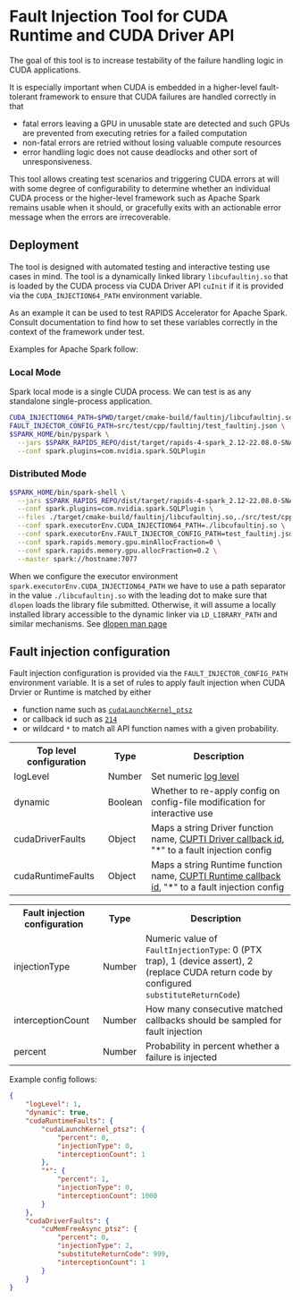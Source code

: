 # Fault Injection Tool for CUDA Runtime and CUDA Driver API

The goal of this tool is to increase testability of the failure handling logic
in CUDA applications.

It is especially important when CUDA is embedded in a higher-level fault-tolerant
framework to ensure that CUDA failures are handled correctly in that
- fatal errors leaving a GPU in unusable state are detected and such GPUs are
prevented from executing retries for a failed computation
- non-fatal errors are retried without losing valuable compute resources
- error handling logic does not cause deadlocks and other sort of unresponsiveness.

This tool allows creating test scenarios and triggering CUDA errors at will
with some degree of configurability to determine whether an individual CUDA process
or the higher-level framework such as Apache Spark remains usable when it should,
or gracefully exits with an actionable error message when the errors are irrecoverable.

## Deployment

The tool is designed with automated testing and interactive testing use cases in mind.
The tool is a dynamically linked library `libcufaultinj.so` that is loaded by
the CUDA process via CUDA Driver API `cuInit` if it is provided
via the `CUDA_INJECTION64_PATH` environment variable.

As an example it can be used to test RAPIDS Accelerator for Apache Spark.
Consult documentation to find how to set these variables correctly in the
context of the framework under test.

Examples for Apache Spark follow:

### Local Mode
Spark local mode is a single CUDA process. We can test is as any standalone
single-process application.

```bash
CUDA_INJECTION64_PATH=$PWD/target/cmake-build/faultinj/libcufaultinj.so \
FAULT_INJECTOR_CONFIG_PATH=src/test/cpp/faultinj/test_faultinj.json \
$SPARK_HOME/bin/pyspark \
  --jars $SPARK_RAPIDS_REPO/dist/target/rapids-4-spark_2.12-22.08.0-SNAPSHOT-cuda11.jar \
  --conf spark.plugins=com.nvidia.spark.SQLPlugin
```
### Distributed Mode
```bash
$SPARK_HOME/bin/spark-shell \
  --jars $SPARK_RAPIDS_REPO/dist/target/rapids-4-spark_2.12-22.08.0-SNAPSHOT-cuda11.jar \
  --conf spark.plugins=com.nvidia.spark.SQLPlugin \
  --files ./target/cmake-build/faultinj/libcufaultinj.so,./src/test/cpp/faultinj/test_faultinj.json \
  --conf spark.executorEnv.CUDA_INJECTION64_PATH=./libcufaultinj.so \
  --conf spark.executorEnv.FAULT_INJECTOR_CONFIG_PATH=test_faultinj.json \
  --conf spark.rapids.memory.gpu.minAllocFraction=0 \
  --conf spark.rapids.memory.gpu.allocFraction=0.2 \
  --master spark://hostname:7077
```
When we configure the executor environment `spark.executorEnv.CUDA_INJECTION64_PATH`
we have to use a path separator in the value `./libcufaultinj.so` with the leading dot
to make sure that `dlopen` loads the library file submitted. Otherwise, it will assume a
locally installed library accessible to the dynamic linker via `LD_LIBRARY_PATH`
and similar mechanisms. See
[dlopen man page](https://man7.org/linux/man-pages/man3/dlopen.3.html)

## Fault injection configuration

Fault injection configuration is provided via the `FAULT_INJECTOR_CONFIG_PATH`
environment variable.
It is a set of rules to apply fault injection when CUDA Drvier or Runtime is matched by either
- function name such as [`cudaLaunchKernel_ptsz`](https://docs.nvidia.com/nsight-systems/UserGuide/index.html#cuda-default-cli)
- or callback id such as [`214`](https://gitlab.com/nvidia/headers/cuda-individual/cupti/-/blob/main/cupti_runtime_cbid.h#L224)
- or wildcard `*` to match all API function names
with a given probability.

<table>
    <tr>
        <th>Top level configuration</th>
        <th>Type</th>
        <th>Description</th>
    </tr>
    <tr>
        <td>logLevel</td>
        <td>Number</td>
        <td>Set numeric
        <a href=https://github.com/gabime/spdlog/blob/d546201f127c306ec8a0082d57562a05a049af77/include/spdlog/common.h#L198-L204
        >log level</a></td>
    </tr>
    <tr>
        <td>dynamic</td>
        <td>Boolean</td>
        <td>Whether to re-apply config on config-file modification for interactive use</td>
    </tr>
    <tr>
        <td>cudaDriverFaults</td>
        <td>Object</td>
        <td>Maps a string Driver function name,
        <a href=https://gitlab.com/nvidia/headers/cuda-individual/cupti/-/blob/cuda-11.5.1/cupti_driver_cbid.h#L9
        >CUPTI Driver callback id</a>, "*" to a fault injection config</td>
    </tr>
    <tr>
        <td>cudaRuntimeFaults</td>
        <td>Object</td><td>Maps a string Runtime function name,
        <a href=https://gitlab.com/nvidia/headers/cuda-individual/cupti/-/blob/cuda-11.5.1/cupti_runtime_cbid.h#L9
        >CUPTI Runtime callback id</a>, "*" to a fault injection config</td>
    </tr>
</table>

<table>
    <tr>
        <th>Fault injection configuration</th>
        <th>Type</th>
        <th>Description</th>
    </tr>
    <tr>
        <td>injectionType</td>
        <td>Number</td>
        <td>Numeric value of <code>FaultInjectionType</code>:
        0 (PTX trap), 1 (device assert), 2 (replace CUDA return code by
        configured <code>substituteReturnCode</code>)</td>
    </tr>
    <tr>
        <td>interceptionCount</td>
        <td>Number</td>
        <td>How many consecutive matched callbacks should be sampled for fault
        injection</td>
    </tr>
    <tr>
        <td>percent</td>
        <td>Number</td>
        <td>Probability in percent whether a failure is injected</td>
    </tr>
 </table>


Example config follows:
```json
{
    "logLevel": 1,
    "dynamic": true,
    "cudaRuntimeFaults": {
        "cudaLaunchKernel_ptsz": {
            "percent": 0,
            "injectionType": 0,
            "interceptionCount": 1
        },
        "*": {
            "percent": 1,
            "injectionType": 0,
            "interceptionCount": 1000
        }
    },
    "cudaDriverFaults": {
        "cuMemFreeAsync_ptsz": {
            "percent": 0,
            "injectionType": 2,
            "substituteReturnCode": 999,
            "interceptionCount": 1
        }
    }
}
```
